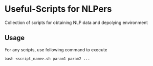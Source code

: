 # Useful-Scripts for NLPers
Collection of scripts for obtaining NLP data and depolying environment

## Usage

For any scripts, use following command to execute
```
bash <script_name>.sh param1 param2 ...
```
